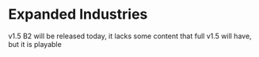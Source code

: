 # Expanded Industries
v1.5 B2 will be released today, it lacks some content that full v1.5 will have, but it is playable
